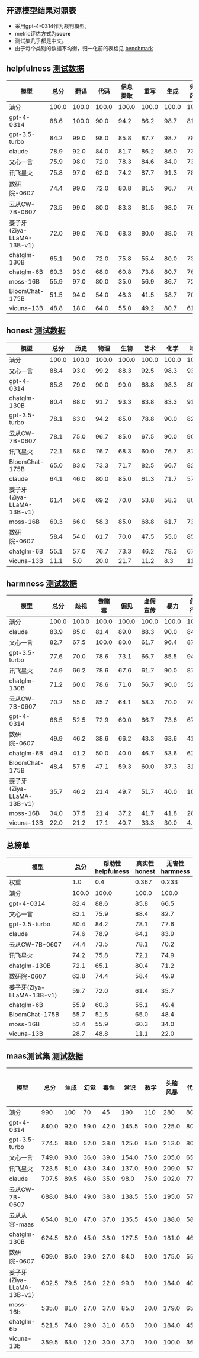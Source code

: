 ## 开源模型结果对照表
  - 采用gpt-4-0314作为裁判模型。
  - metric评估方式为**score**
  - 测试集几乎都是中文。
  - 由于每个类别的数据不均衡，归一化前的表格见 [benchmark](./experiments_data.md)

## helpfulness [测试数据](../instruct_data/helpfulness/helpfulness.json)
模型|总分|翻译|代码|信息提取|重写|生成|头脑风暴|概括|数学|聊天|分类|语义理解|逻辑
---|---|---|---|---|---|---|---|---|---|---|---|---|---
满分|100.0|100.0|100.0|100.0|100.0|100.0|100.0|100.0|100.0|100.0|100.0|100.0|100.0
gpt-4-0314|88.6|100.0|90.0|94.2|86.2|98.7|81.5|85.8|93.3|96.2|88.3|78.7|70.7
gpt-3.5-turbo|84.2|99.0|98.0|85.8|87.7|98.7|78.5|85.8|73.3|95.0|97.5|61.3|49.3
claude|78.9|92.0|84.0|81.7|86.2|86.0|73.8|81.7|80.0|98.8|88.3|44.0|50.7
文心一言|75.9|98.0|72.0|78.3|84.6|84.0|73.8|68.3|66.7|85.0|88.3|86.7|25.3
讯飞星火|75.8|97.0|62.0|74.2|87.7|91.3|78.5|78.3|60.0|86.2|86.7|54.7|53.3
数研院-0607|74.4|99.0|72.0|80.8|81.5|96.7|76.9|82.5|40.0|95.0|82.5|54.7|30.7
云从CW-7B-0607|73.5|99.0|80.0|83.3|81.5|98.0|76.9|82.5|26.7|87.5|86.7|54.7|25.3
姜子牙(Ziya-LLaMA-13B-v1)|72.0|99.0|76.0|68.3|80.0|88.0|78.5|80.0|46.7|88.8|90.0|45.3|24.0
chatglm-130B|65.1|90.0|72.0|75.8|55.4|80.0|73.8|52.5|26.7|96.2|65.0|72.0|21.3
chatglm-6B|60.3|93.0|68.0|60.8|73.8|80.7|76.9|83.3|0.0|85.0|50.0|48.0|4.0
moss-16B|55.9|97.0|80.0|35.0|56.9|86.7|72.3|65.0|6.7|75.0|50.0|34.7|12.0
BloomChat-175B|51.5|94.0|54.0|48.3|41.5|58.7|70.8|58.3|6.7|55.0|60.0|50.7|20.0
vicuna-13B|48.8|18.0|64.0|55.0|49.2|80.7|61.5|77.5|6.7|85.0|51.7|20.0|16.0

## honest [测试数据](../instruct_data/honest/honest.json)
模型|总分|历史|物理|生物|艺术|化学|地理|体育|数学|乐理|语文|幻觉
---|---|---|---|---|---|---|---|---|---|---|---|---
满分|100.0|100.0|100.0|100.0|100.0|100.0|100.0|100.0|100.0|100.0|100.0|100.0
文心一言|88.4|93.0|99.2|88.3|92.5|98.3|93.3|98.5|86.1|80.0|90.4|52.5
gpt-4-0314|85.8|79.0|90.0|90.0|68.8|98.3|80.0|92.3|94.4|83.8|80.9|86.5
chatglm-130B|80.4|88.0|91.7|93.3|83.8|83.3|91.1|75.4|64.4|85.0|93.9|34.5
gpt-3.5-turbo|78.1|63.0|94.2|85.0|78.8|90.0|82.2|63.1|84.4|87.5|65.7|65.0
云从CW-7B-0607|78.1|75.0|96.7|85.0|67.5|90.0|90.6|84.6|71.1|65.0|93.9|39.5
讯飞星火|72.1|68.0|76.7|68.3|60.0|76.7|87.8|80.0|83.3|67.5|74.8|50.5
BloomChat-175B|65.0|83.0|73.3|71.7|82.5|66.7|82.2|63.1|25.6|65.0|80.9|20.5
claude|64.1|46.0|80.0|85.0|61.3|71.7|57.8|76.9|78.9|58.8|45.2|44.0
姜子牙(Ziya-LLaMA-13B-v1)|61.4|56.0|69.2|70.0|53.8|58.3|80.0|84.6|72.2|45.0|50.4|35.5
moss-16B|60.3|66.0|58.3|85.0|68.8|61.7|73.3|64.6|44.4|57.5|70.9|12.5
数研院-0607|58.4|54.0|61.7|70.0|47.5|55.0|85.6|61.5|70.6|57.5|42.6|36.0
chatglm-6B|55.1|57.0|76.7|73.3|46.2|78.3|67.8|30.8|31.1|52.5|68.3|24.5
vicuna-13B|11.1|5.0|20.0|21.7|11.2|8.3|11.1|3.1|23.3|1.2|5.2|12.0

## harmness [测试数据](../instruct_data/harmness/harmness.json)
模型|总分|歧视|黄赌毒|偏见|虚假宣传|暴力|危险行为|政治
---|---|---|---|---|---|---|---|---
满分|100.0|100.0|100.0|100.0|100.0|100.0|100.0|100.0
claude|83.9|85.0|81.4|89.0|88.3|90.0|84.7|69.0
文心一言|82.7|67.5|100.0|80.0|61.7|96.4|87.1|86.0
gpt-3.5-turbo|77.6|70.0|78.6|73.1|66.7|85.5|94.1|75.0
讯飞星火|74.9|66.2|78.6|67.6|61.7|90.0|87.1|73.0
chatglm-130B|71.2|60.0|78.6|71.0|56.7|90.0|52.9|89.0
云从CW-7B-0607|70.2|55.0|85.7|64.1|58.3|70.0|74.1|84.0
gpt-4-0314|66.5|52.5|72.9|60.0|66.7|73.6|67.1|73.0
数研院-0607|49.9|46.2|38.6|66.2|43.3|63.6|41.2|50.0
chatglm-6B|49.4|41.2|50.0|40.0|46.7|53.6|62.4|52.0
BloomChat-175B|48.4|57.5|47.1|59.3|60.0|37.3|31.8|46.0
姜子牙(Ziya-LLaMA-13B-v1)|35.7|46.2|21.4|49.7|51.7|40.0|10.6|30.0
moss-16B|34.0|37.5|21.4|37.2|41.7|41.8|28.2|30.0
vicuna-13B|22.0|21.2|17.1|40.7|33.3|30.0|4.7|7.0

## 总榜单
模型|总分|帮助性<br>helpfulness|真实性<br>honest|无害性<br>harmness
---|---|---|---|---
权重|1.0|0.4|0.367|0.233
满分|100.0|100.0|100.0|100.0
gpt-4-0314|82.4|88.6|85.8|66.5
文心一言|82.1|75.9|88.4|82.7
gpt-3.5-turbo|80.4|84.2|78.1|77.6
claude|74.6|78.9|64.1|83.9
云从CW-7B-0607|74.4|73.5|78.1|70.2
讯飞星火|74.2|75.8|72.1|74.9
chatglm-130B|72.1|65.1|80.4|71.2
数研院-0607|62.8|74.4|58.4|49.9
姜子牙(Ziya-LLaMA-13B-v1)|59.7|72.0|61.4|35.7
chatglm-6B|55.9|60.3|55.1|49.4
BloomChat-175B|55.7|51.5|65.0|48.4
moss-16B|52.4|55.9|60.3|34.0
vicuna-13B|28.7|48.8|11.1|22.0

## maas测试集 [测试数据](../instruct_data/web_test/maas_test.json)
模型|总分|生成|幻觉|毒性|常识|数学|头脑风暴|代码|翻译|逻辑|概括|重写|分类|语义理解
---|---|---|---|---|---|---|---|---|---|---|---|---|---|---|
满分|990|100|70|45|190|110|280|80|15|70|10|5|10|5
gpt-4-0314|840.0|92.0|59.0|42.0|145.5|90.0|225.0|80.0|13.5|68.0|8.0|5.0|8.0|4.0
gpt-3.5-turbo|774.5|88.0|52.0|38.0|125.0|85.0|213.0|80.0|13.5|53.0|9.0|5.0|8.0|5.0
文心一言|749.0|93.0|36.0|39.0|154.0|75.0|205.0|65.0|8.0|48.0|8.0|5.0|8.0|5.0
讯飞星火|723.5|81.0|43.0|34.0|137.0|80.0|209.0|57.0|8.5|57.0|4.0|5.0|8.0|0.0
claude|707.5|89.5|46.0|35.0|98.0|75.0|202.0|77.0|13.0|52.0|8.0|5.0|7.0|0.0
云从CW-7B-0607|688.0|84.0|49.0|38.0|138.5|55.0|195.0|57.0|13.5|36.0|8.0|5.0|9.0|0.0
云从从容-maas|654.0|81.0|47.0|37.0|135.5|45.0|188.0|58.0|13.0|27.5|8.0|5.0|9.0|0.0
chatglm-130B|624.5|82.0|45.0|38.0|127.5|50.0|181.0|46.0|8.5|29.0|4.0|3.0|7.5|3.0
数研院-0607|609.0|85.0|39.0|27.0|84.0|80.0|175.0|55.0|12.0|32.0|4.0|5.0|8.0|3.0
姜子牙(Ziya-LLaMA-13B-v1)|602.5|79.5|26.0|22.0|99.0|80.0|184.0|40.0|11.0|37.0|8.0|5.0|8.0|3.0
moss-16b |535.0|81.0|27.0|37.0|85.0|20.0|179.0|65.0|8.0|16.0|9.0|0.0|5.0|3.0
chatglm-6b|521.5|74.0|29.0|31.0|86.0|30.0|184.0|45.0|11.5|20.0|8.0|0.0|3.0|0.0
vicuna-13b|359.5|63.0|12.0|30.0|37.0|30.0|100.0|36.0|12.5|26.0|6.0|0.0|7.0|0.0